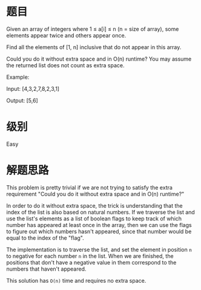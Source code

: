 # 题目
Given an array of integers where 1 ≤ a[i] ≤ n (n = size of array), some elements appear twice and others appear once.

Find all the elements of [1, n] inclusive that do not appear in this array.

Could you do it without extra space and in O(n) runtime? You may assume the returned list does not count as extra space.

Example:

Input:
[4,3,2,7,8,2,3,1]

Output:
[5,6]

# 级别 
Easy

# 解题思路
This problem is pretty trivial if we are not trying to satisfy the extra requirement "Could you do it without extra space and in O(n) runtime?"

In order to do it without extra space, the trick is understanding that the index of the list is also based on natural numbers. If we traverse the list and use the list's elements as a list of boolean flags to keep track of which number has appeared at least once in the array, then we can use the flags to figure out which numbers hasn't appeared, since that number would be equal to the index of the "flag".

The implementation is to traverse the list, and set the element in position `n` to negative for each number `n` in the list. When we are finished, the positions that don't have a negative value in them correspond to the numbers that haven't appeared.

This solution has `O(n)` time and requires no extra space.